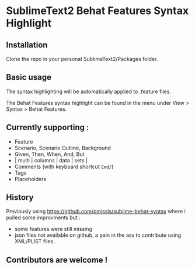 # SublimeText2 Behat Features Syntax Highlight

## Installation

Clone the repo in your personal SublimeText2/Packages folder.

## Basic usage

The syntax highlighting will be automatically applied to .feature files.

The Behat Features syntax highlight can be found in the menu under View > Syntax > Behat Features.

## Currently supporting :
* Feature
* Scenario, Scenario Outline, Background
* Given, Then, When, And, But
* | multi | columns | data | sets |
* Comments (with keyboard shortcut `Cmd/`)
* Tags
* Placeholders

## History

Previously using https://github.com/omissis/sublime-behat-syntax where i pulled some improvments but :
* some features were still missing
* json files not available on github, a pain in the ass to contribute using XML/PLIST files...

## Contributors are welcome !
